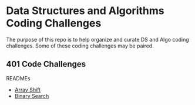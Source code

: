 # Data Structures and Algorithms Coding Challenges

The purpose of this repo is to help organize and curate DS and Algo coding challenges. Some of these coding challenges may be paired.

## 401 Code Challenges

READMEs
* [Array Shift](https://github.com/stephenchu530/data-structures-and-algorithms/blob/master/CodeChallenges401/docs/ArrayShift.md)
* [Binary Search](https://github.com/stephenchu530/data-structures-and-algorithms/blob/master/CodeChallenges401/docs/BinarySearch.md)
